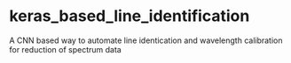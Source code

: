 # keras_based_line_identification
A CNN based way to automate line identication and wavelength calibration for reduction of spectrum data
